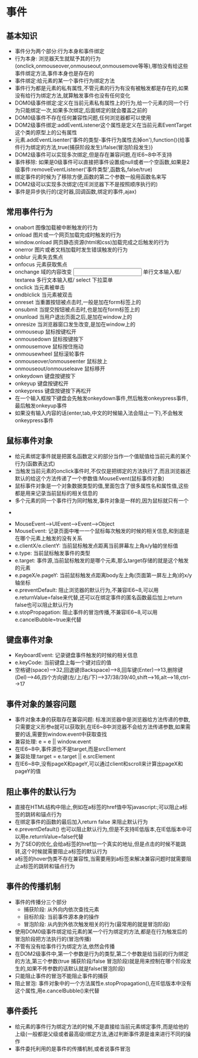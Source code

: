 # 事件

## 基本知识

* 事件分为两个部分:行为本身和事件绑定
* 行为本身: 浏览器天生就赋予其的行为(onclick,onmouseover,onmouseout,onmousemove等等),哪怕没有给这些事件绑定方法,事件本身也是存在的
* 事件绑定:给元素的某一个事件行为绑定方法
* 事件行为都是元素的私有属性,不管元素的行为有没有被触发都是存在的,如果没有给行为绑定方法,就算触发事件也没有任何变化
* DOM0级事件绑定:定义在当前元素私有属性上的行为,给一个元素的同一个行为只能绑定一次,如果多次绑定,后面绑定的就会覆盖之前的
* DOM0级事件不存在任何兼容性问题,任何浏览器都可以使用
* DOM2级事件绑定:addEventListener这个属性是定义在当前元素EventTarget这个类的原型上的公有属性
* 元素.addEventLisenter('事件的类型-事件行为属性去掉on'),function(){给事件行为绑定的方法,true(捕获阶段发生)/false(冒泡阶段发生)}
* DOM2级事件可以实现多次绑定,但是存在兼容问题,在IE6~8中不支持
* 事件移除: 如果是0级事件可以直接把事件设置成null或者一个空函数,如果是2级事件:removeEventListener('事件类型',函数名,false/true)
* 绑定事件的时候为了移除方便,函数的第二个参数一般用函数名来写
* DOM2级可以实现多次绑定(在IE浏览器下不是按照顺序执行的)
* 事件是异步执行的(定时器,回调函数,绑定的事件,ajax)

## 常用事件行为

* onabort 图像加载被中断触发的行为
* onload 图片或一个网页加载完成时触发的行为
* window.onload 网页静态资源(html和css)加载完成之后触发的行为
* onerror 图片或者文档加载时发生错误触发的行为
* onblur 元素失去焦点
* onfocus 元素获取焦点
* onchange 域的内容改变 <input type='text'> 单行文本输入框/ textarea 多行文本输入框/ select 下拉菜单
* onclick 当元素被单击
* ondblclick 当元素被双击
* onreset 当重置按钮被点击时,一般是加在form标签上的
* onsubmit 当提交按钮被点击时,也是加在form标签上的
* onunload 当用户退出页面之后,是加在window上的
* onresize 当浏览器窗口发生改变,是加在window上的
* onmouseup 鼠标按键松开
* onmousedown 鼠标按键按下
* onmousemove 鼠标按住拖动
* onmousewheel 鼠标滚轮事件
* onmouseover/onmouseenter 鼠标放上
* onmouseout/onmouseleave 鼠标移开
* onkeydown 键盘按键按下
* onkeyup 键盘按键松开
* onkeypress 键盘按键按下再松开
* 在一个输入框按下键盘会先触发onkeydown事件,然后触发onkeypress事件,最后触发onkeyup事件
* 如果没有输入内容的话(enter,tab,中文的时候输入法会阻止一下),不会触发onkeypress事件

## 鼠标事件对象

* 给元素绑定事件就是把匿名函数定义的部分当作一个值赋值给当前元素的某个行为(函数表达式)
* 当触发当前元素的onclick事件时,不仅仅是把绑定的方法执行了,而且浏览器还默认的给这个方法传递了一个参数值:MouseEvent(鼠标事件对象)
* 鼠标事件对象是一个对象数据类型的值,里面包含了很多属性名和属性值,这些都是用来记录当前鼠标的相关信息的
* 多个元素的同一个事件行为同时触发,事件对象是一样的,因为鼠标就只有一个
+
* MouseEvent-->UIEvent-->Event-->Object
* MouseEvent: 记录页面中唯一一个鼠标每次触发的时候的相关信息,和到底是在哪个元素上触发的没有关系
* e.clientX/e.clientY: 当前鼠标触发点距离当前屏幕左上角x/y轴的坐标值
* e.type: 当前鼠标触发事件的类型
* e.target: 事件源,当前鼠标触发的是哪个元素,那么target存储的就是这个触发的元素
* e.pageX/e.pageY: 当前鼠标触发点距离body左上角(页面第一屏左上角)的x/y轴坐标
* e.preventDefault: 阻止浏览器的默认行为,不兼容IE6~8,可以用e.returnValue=false来代替,还可以在绑定事件的匿名函数最后加上return false也可以阻止默认行为
* e.stopPropagation: 阻止事件的冒泡传播,不兼容IE6~8,可以用e.cancelBubble=true来代替

## 键盘事件对象

* KeyboardEvent: 记录键盘事件触发的时候的相关信息
* e.keyCode: 当前键盘上每一个键对应的值
* 空格键(space)-->32,回退键(Backspace)-->8,回车键(Enter)-->13,删除键(Del)-->46,四个方向键(左/上/右/下)-->37/38/39/40,shift-->16,alt-->18,ctrl-->17

## 事件对象的兼容问题

* 事件对象本身的获取存在兼容问题: 标准浏览器中是浏览器给方法传递的参数,只需要定义形参e就可以获取到,在IE6~8中浏览器不会给方法传递参数,如果需要的话,需要到window.event中获取查找
* 兼容处理: e = e || window.event
* 在IE6~8中,事件源也不是target,而是srcElement
* 兼容处理:target = e.target || e.srcElement
* 在IE6~8中,没有pageX和pageY,可以通过client和scroll来计算出pageX和pageY的值

## 阻止事件的默认行为

* 直接在HTML结构中阻止,例如在a标签的href值中写javascript:;可以阻止a标签的跳转和锚点行为
* 在绑定事件的函数的最后加入return false 来阻止默认行为
* e.preventDefault() 也可以阻止默认行为,但是不支持IE低版本,在IE低版本中可以用e.returnValue=false代替
* 为了SEO的优化,会给a标签的href加一个真实的地址,但是点击的时候不能跳转,这个时候就需要阻止a标签的默认行为
* a标签的hover伪类不存在兼容性,当需要用到a标签来解决兼容问题时就需要阻止a标签的跳转和锚点行为

## 事件的传播机制

* 事件的传播分三个部分
   * 捕获阶段: 从外向内依次查找元素
   * 目标阶段: 当前事件源本身的操作
   * 冒泡阶段: 从内到外依次触发相关的行为(最常用的就是冒泡阶段)
* 使用DOM0级事件绑定给元素的某一个行为绑定的方法,都是在行为触发后的冒泡阶段把方法执行的(冒泡传播)
* 不管有没有给事件行为绑定方法,依然会传播
* 在DOM2级事件中,第一个参数是行为的类型,第二个参数是给当前的行为绑定的方法,第三个参数(true 捕获阶段/false 冒泡阶段)就是用来控制在哪个阶段发生的,如果不传参数的话默认就是false(冒泡阶段)
* 只能阻止事件的冒泡不能阻止事件的捕获
* 阻止冒泡: 事件对象中的一个方法属性e.stopPropagation(),在IE低版本中没有这个属性,用e.cancelBubble()来代替

## 事件委托

* 给元素的事件行为绑定方法的时候,不是直接给当前元素绑定事件,而是给他的上级(一般都是父级或者最高级)绑定方法,通过判断事件源是谁来进行不同的操作
* 事件委托利用的是事件的传播机制,或者说事件冒泡
